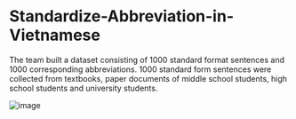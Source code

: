 # Standardize-Abbreviation-in-Vietnamese

The team built a dataset consisting of 1000 standard format sentences and 1000 corresponding abbreviations. 1000 standard form sentences were collected from textbooks, paper documents of middle school students, high school students and university students.

![image](https://user-images.githubusercontent.com/125748873/219948554-14a883f2-e46f-4f23-8305-dac38c57a65a.png)
